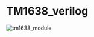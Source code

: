 # TM1638_verilog
![tm1638_module](https://github.com/zenek65/TM1638_verilog/assets/78788153/b4f8c17f-1302-4f61-bd0b-83f937742edf)

